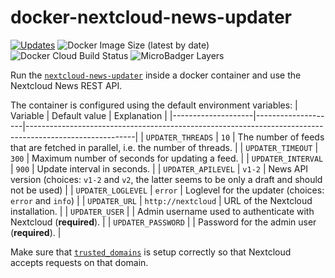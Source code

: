 # docker-nextcloud-news-updater

[![Updates](https://pyup.io/repos/github/f-koehler/docker-nextcloud-news-updater/shield.svg)](https://pyup.io/repos/github/f-koehler/docker-nextcloud-news-updater/)
![Docker Image Size (latest by date)](https://img.shields.io/docker/image-size/fabiankoehler/nextcloud-news-updater?sort=date&style=flat)
![Docker Cloud Build Status](https://img.shields.io/docker/cloud/build/fabiankoehler/nextcloud-news-updater)
![MicroBadger Layers](https://img.shields.io/microbadger/layers/fabiankoehler/nextcloud-news-updater)

Run the [`nextcloud-news-updater`](https://github.com/nextcloud/news-updater) inside a docker container and use the Nextcloud News REST API.

The container is configured using the default environment variables:
| Variable           | Default value      | Explanation                                                                                             |
|--------------------|--------------------|---------------------------------------------------------------------------------------------------------|
| `UPDATER_THREADS`  | `10`               | The number of feeds that are fetched in parallel, i.e. the number of threads.                           |
| `UPDATER_TIMEOUT`  | `300`              | Maximum number of seconds for updating a feed.                                                          |
| `UPDATER_INTERVAL` | `900`              | Update interval in seconds.                                                                             |
| `UPDATER_APILEVEL` | `v1-2`             | News API version (choices: `v1-2` and `v2`, the latter seems to be only a draft and should not be used) |
| `UPDATER_LOGLEVEL`  | `error`            | Loglevel for the updater (choices: `error` and `info`)                                                  |
| `UPDATER_URL`      | `http://nextcloud` | URL of the Nextcloud installation.                                                                      |
| `UPDATER_USER`     |                    | Admin username used to authenticate with Nextcloud (**required**).                                      |
| `UPDATER_PASSWORD` |                    | Password for the admin user (**required**).                                                             |

Make sure that [`trusted_domains`](https://docs.nextcloud.com/server/18/admin_manual/configuration_server/config_sample_php_parameters.html?highlight=trusted) is setup correctly so that Nextcloud accepts requests on that domain.
